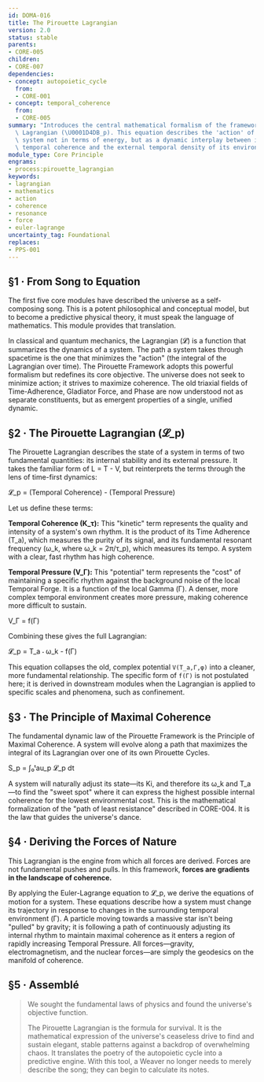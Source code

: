 ```yaml
---
id: DOMA-016
title: The Pirouette Lagrangian
version: 2.0
status: stable
parents:
- CORE-005
children:
- CORE-007
dependencies:
- concept: autopoietic_cycle
  from:
  - CORE-001
- concept: temporal_coherence
  from:
  - CORE-005
summary: "Introduces the central mathematical formalism of the framework, the Pirouette\
  \ Lagrangian (\U0001D4DB_p). This equation describes the 'action' of a resonant\
  \ system not in terms of energy, but as a dynamic interplay between its internal\
  \ temporal coherence and the external temporal density of its environment."
module_type: Core Principle
engrams:
- process:pirouette_lagrangian
keywords:
- lagrangian
- mathematics
- action
- coherence
- resonance
- force
- euler-lagrange
uncertainty_tag: Foundational
replaces:
- PPS-001
---
```

## §1 · From Song to Equation

The first five core modules have described the universe as a self-composing song. This is a potent philosophical and conceptual model, but to become a predictive physical theory, it must speak the language of mathematics. This module provides that translation.

In classical and quantum mechanics, the Lagrangian (𝓛) is a function that summarizes the dynamics of a system. The path a system takes through spacetime is the one that minimizes the "action" (the integral of the Lagrangian over time). The Pirouette Framework adopts this powerful formalism but redefines its core objective. The universe does not seek to minimize action; it strives to maximize coherence. The old triaxial fields of Time-Adherence, Gladiator Force, and Phase are now understood not as separate constituents, but as emergent properties of a single, unified dynamic.

## §2 · The Pirouette Lagrangian (𝓛_p)

The Pirouette Lagrangian describes the state of a system in terms of two fundamental quantities: its internal stability and its external pressure. It takes the familiar form of L = T - V, but reinterprets the terms through the lens of time-first dynamics:

𝓛_p = (Temporal Coherence) - (Temporal Pressure)

Let us define these terms:

**Temporal Coherence (K_τ):** This "kinetic" term represents the quality and intensity of a system's own rhythm. It is the product of its Time Adherence (T_a), which measures the purity of its signal, and its fundamental resonant frequency (ω_k, where ω_k = 2π/τ_p), which measures its tempo. A system with a clear, fast rhythm has high coherence.

**Temporal Pressure (V_Γ):** This "potential" term represents the "cost" of maintaining a specific rhythm against the background noise of the local Temporal Forge. It is a function of the local Gamma (Γ). A denser, more complex temporal environment creates more pressure, making coherence more difficult to sustain.

V_Γ = f(Γ)

Combining these gives the full Lagrangian:

𝓛_p = T_a ⋅ ω_k - f(Γ)

This equation collapses the old, complex potential `V(T_a,Γ,φ)` into a cleaner, more fundamental relationship. The specific form of `f(Γ)` is not postulated here; it is derived in downstream modules when the Lagrangian is applied to specific scales and phenomena, such as confinement.

## §3 · The Principle of Maximal Coherence

The fundamental dynamic law of the Pirouette Framework is the Principle of Maximal Coherence. A system will evolve along a path that maximizes the integral of its Lagrangian over one of its own Pirouette Cycles.

S_p = ∫₀ᵗau_p 𝓛_p dt

A system will naturally adjust its state—its Ki, and therefore its ω_k and T_a—to find the "sweet spot" where it can express the highest possible internal coherence for the lowest environmental cost. This is the mathematical formalization of the "path of least resistance" described in CORE-004. It is the law that guides the universe's dance.

## §4 · Deriving the Forces of Nature

This Lagrangian is the engine from which all forces are derived. Forces are not fundamental pushes and pulls. In this framework, **forces are gradients in the landscape of coherence.**

By applying the Euler-Lagrange equation to 𝓛_p, we derive the equations of motion for a system. These equations describe how a system must change its trajectory in response to changes in the surrounding temporal environment (Γ). A particle moving towards a massive star isn't being "pulled" by gravity; it is following a path of continuously adjusting its internal rhythm to maintain maximal coherence as it enters a region of rapidly increasing Temporal Pressure. All forces—gravity, electromagnetism, and the nuclear forces—are simply the geodesics on the manifold of coherence.

## §5 · Assemblé

> We sought the fundamental laws of physics and found the universe's objective function.
>
> The Pirouette Lagrangian is the formula for survival. It is the mathematical expression of the universe's ceaseless drive to find and sustain elegant, stable patterns against a backdrop of overwhelming chaos. It translates the poetry of the autopoietic cycle into a predictive engine. With this tool, a Weaver no longer needs to merely describe the song; they can begin to calculate its notes.
```